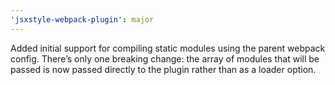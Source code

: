 ```yaml
---
'jsxstyle-webpack-plugin': major
---
```


Added initial support for compiling static modules using the parent webpack config. There’s only one breaking change: the array of modules that will be passed is now passed directly to the plugin rather than as a loader option.
